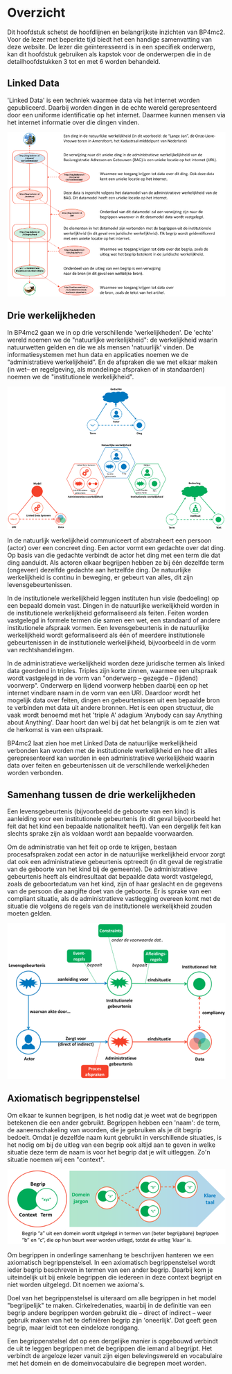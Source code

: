 # Overzicht

Dit hoofdstuk schetst de hoofdlijnen en belangrijkste inzichten van BP4mc2. Voor de lezer met beperkte tijd biedt het een handige samenvatting van deze website. De lezer die geïnteresseerd is in een specifiek onderwerp, kan dit hoofdstuk gebruiken als kapstok voor de onderwerpen die in de detailhoofdstukken 3 tot en met 6 worden behandeld.

## Linked Data
'Linked Data' is een techniek waarmee data via het internet worden gepubliceerd. Daarbij worden dingen in de echte wereld gerepresenteerd door een uniforme identificatie op het internet. Daarmee kunnen mensen via het internet informatie over die dingen vinden.

![](image-ch1-1.png)

## Drie werkelijkheden
In BP4mc2 gaan we in op drie verschillende 'werkelijkheden'. De 'echte' wereld noemen we de "natuurlijke werkelijkheid": de werkelijkheid waarin natuurwetten gelden en die we als mensen 'natuurlijk' vinden. De informatiesystemen met hun data en applicaties noemen we de “administratieve werkelijkheid”. En de afspraken die we met elkaar maken (in wet– en regelgeving, als mondelinge afspraken of in standaarden) noemen we de "institutionele werkelijkheid".

![](image-ch1-2.png)

In de natuurlijk werkelijkheid communiceert of abstraheert een persoon (actor) over een concreet ding. Een actor vormt een gedachte over dat ding. Op basis van die gedachte verbindt de actor het ding met een term die dat ding aanduidt. Als actoren elkaar begrijpen hebben ze bij één dezelfde term (ongeveer) dezelfde gedachte aan hetzelfde ding. De natuurlijke werkelijkheid is continu in beweging, er gebeurt van alles, dit zijn levensgebeurtenissen.

In de institutionele werkelijkheid leggen instituten hun visie (bedoeling) op een bepaald domein vast. Dingen in de natuurlijke werkelijkheid worden in de institutionele werkelijkheid geformaliseerd als feiten. Feiten worden vastgelegd in formele termen die samen een wet, een standaard of andere institutionele afspraak vormen. Een levensgebeurtenis in de natuurlijke werkelijkheid wordt geformaliseerd als één of meerdere institutionele gebeurtenissen in de institutionele werkelijkheid, bijvoorbeeld in de vorm van rechtshandelingen.

In de administratieve werkelijkheid worden deze juridische termen als linked data geordend in triples. Triples zijn korte zinnen, waarmee een uitspraak wordt vastgelegd in de vorm van "onderwerp – gezegde – (lijdend) voorwerp". Onderwerp en lijdend voorwerp hebben daarbij een op het internet vindbare naam in de vorm van een URI. Daardoor wordt het mogelijk data over feiten, dingen en gebeurtenissen uit een bepaalde bron te verbinden met data uit andere bronnen. Het is een open structuur, die vaak wordt benoemd met het 'triple A' adagium 'Anybody can say Anything about Anything'. Daar hoort dan wel bij dat het belangrijk is om te zien wat de herkomst is van een uitspraak.

BP4mc2 laat zien hoe met Linked Data de natuurlijke werkelijkheid verbonden kan worden met de institutionele werkelijkheid en hoe dit alles gerepresenteerd kan worden in een administratieve werkelijkheid waarin data over feiten en gebeurtenissen uit de verschillende werkelijkheden worden verbonden.

## Samenhang tussen de drie werkelijkheden

Een levensgebeurtenis (bijvoorbeeld de geboorte van een kind) is aanleiding voor een institutionele gebeurtenis (in dit geval bijvoorbeeld het feit dat het kind een bepaalde nationaliteit heeft). Van een dergelijk feit kan slechts sprake zijn als voldaan wordt aan bepaalde voorwaarden.

Om de administratie van het feit op orde te krijgen, bestaan procesafspraken zodat een actor in de natuurlijke werkelijkheid ervoor zorgt dat ook een administratieve gebeurtenis optreedt (in dit geval de registratie van de geboorte van het kind bij de gemeente). De administratieve gebeurtenis heeft als eindresultaat dat bepaalde data wordt vastgelegd, zoals de geboortedatum van het kind, zijn of haar geslacht en de gegevens van de persoon die aangifte doet van de geboorte. Er is sprake van een compliant situatie, als de administratieve vastlegging overeen komt met de situatie die volgens de regels van de institutionele werkelijkheid zouden moeten gelden.

![](image-ch1-3.png)

## Axiomatisch begrippenstelsel

Om elkaar te kunnen begrijpen, is het nodig dat je weet wat de begrippen betekenen die een ander gebruikt. Begrippen hebben een 'naam': de term, de aaneenschakeling van woorden, die je gebruiken als je dit begrip bedoelt. Omdat je dezelfde naam kunt gebruikt in verschillende situaties, is het nodig om bij de uitleg van een begrip ook altijd aan te geven in welke situatie deze term de naam is voor het begrip dat je wilt uitleggen. Zo'n situatie noemen wij een "context".

![](image-ch1-4.png)

Om begrippen in onderlinge samenhang te beschrijven hanteren we een axiomatisch begrippenstelsel. In een axiomatisch begrippenstelsel wordt ieder begrip beschreven in termen van een ander begrip. Daarbij kom je uiteindelijk uit bij enkele begrippen die iedereen in deze context begrijpt en niet worden uitgelegd. Dit noemen we axioma's.

Doel van het begrippenstelsel is uiteraard om alle begrippen in het model "begrijpelijk" te maken. Cirkelredenaties, waarbij in de definitie van een begrip andere begrippen worden gebruikt die – direct of indirect – weer gebruik maken van het te definiëren begrip zijn 'oneerlijk'. Dat geeft geen begrip, maar leidt tot een eindeloze rondgang.

Een begrippenstelsel dat op een dergelijke manier is opgebouwd verbindt de uit te leggen begrippen met de begrippen die iemand al begrijpt. Het verbindt de argeloze lezer vanuit zijn eigen belevingswereld en vocabulaire met het domein en de domeinvocabulaire die begrepen moet worden.
